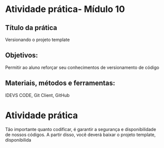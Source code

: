 # Atividade prática- Mídulo 10

## Título da prática
  Versionando o projeto template

## Objetivos: 
  Permitir ao aluno reforçar seu conhecimentos de versionamento de código

## Materiais, métodos e ferramentas:
  IDEVS CODE, Git Client, GitHub

# Atividade prática

Tão importante quanto codificar, é garantir a segurança e disponibilidade de nossos códigos. A partir disso, você deverá baixar o projeto template, disponibilida

